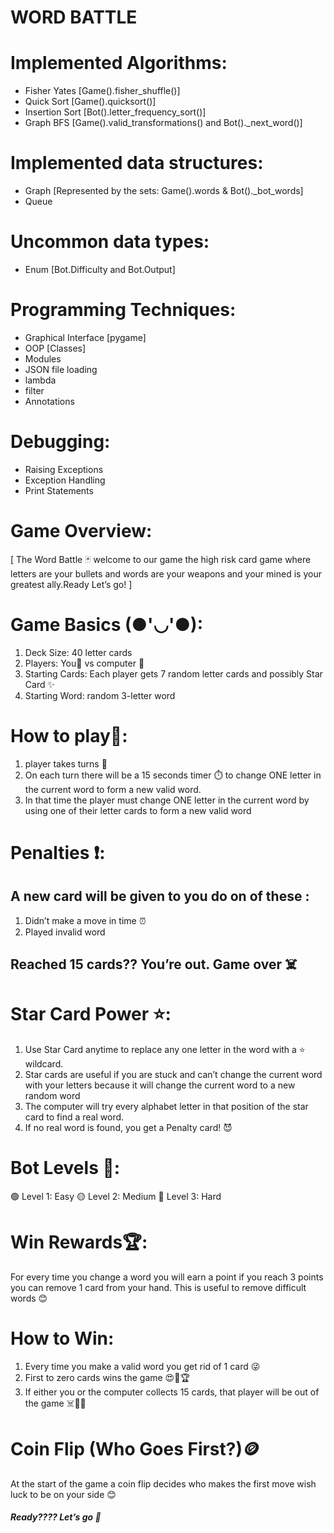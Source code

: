 # WORD BATTLE

# Implemented Algorithms:
- Fisher Yates [Game().fisher_shuffle()]
- Quick Sort [Game().quicksort()]
- Insertion Sort [Bot().letter_frequency_sort()]
- Graph BFS [Game().valid_transformations() and Bot()._next_word()]
 
# Implemented data structures:
- Graph [Represented by the sets: Game().words & Bot()._bot_words]
- Queue
 
# Uncommon data types:
- Enum [Bot.Difficulty and Bot.Output]
 
# Programming Techniques:
- Graphical Interface [pygame]
- OOP [Classes]
- Modules
- JSON file loading
- lambda
- filter
- Annotations

# Debugging:
- Raising Exceptions
- Exception Handling
- Print Statements


# Game Overview:
   [ The Word Battle 🃏
    welcome to our game the high risk card game 
    where letters are your bullets and words are your weapons
    and your mined is your greatest ally.Ready Let’s go! ]

# Game Basics (●'◡'●):
1. Deck Size: 40 letter cards
2. Players: You🧍 vs computer 🤖
3. Starting Cards: Each player gets 7 random letter cards and possibly Star Card ✨
4. Starting Word: random 3-letter word

# How to play🤔:
1. player takes turns 🔁
2. On each turn there will be a 15 seconds timer ⏱️ to change
   ONE letter in the current word to form a new valid word.
3. In that time the player must change ONE letter in the current
    word by using one of their letter cards to form a new valid word

# Penalties ❗:
## A new card will be given to you do on of these :
1. Didn’t make a move in time ⏰
2. Played invalid word 

## Reached 15 cards?? You’re out. Game over ☠️

# Star Card Power ⭐:
1. Use Star Card anytime to replace any one letter in the word with a ⭐ wildcard.
2. Star cards are useful if you are stuck and can’t change the current word with your
    letters because it will change the current word to a new random word
3. The computer will try every alphabet letter in that position of the star card to
    find a real word.
4. If no real word is found, you get a Penalty card! 😈

# Bot Levels 💪:
🟢 Level 1: Easy 
🟡 Level 2: Medium
🔴 Level 3: Hard

# Win Rewards🏆:
For every time you change a word you will earn a point if you reach 3 points you 
can remove 1 card from your hand. This is useful to remove difficult words 😊

# How to Win:
1. Every time you make a valid word you get rid of 1 card 😜
2. First to zero cards wins the game 😍🎉🏆
3. If either you or the computer collects 15 cards, that player
    will be out of the game ☠️😵‍💫

# Coin Flip (Who Goes First?)🪙
At the start of the game a coin flip decides who makes the first move 
wish luck to be on your side 😊

##### Ready???? Let’s go 🤗




   
    
                 









        
    









